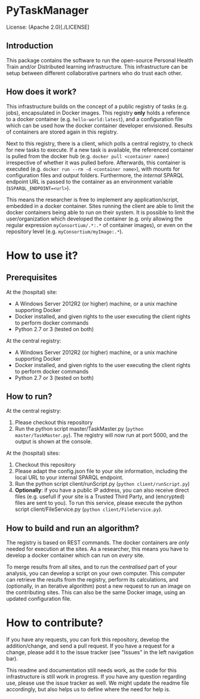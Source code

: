 # PyTaskManager

License: (Apache 2.0)[./LICENSE]

## Introduction
This package contains the software to run the open-source Personal Health Train and/or Distributed learning infrastructure. This infrastructure can be setup between different collaborative partners who do trust each other.

## How does it work?
This infrastructure builds on the concept of a public registry of tasks (e.g. jobs), encapsulated in Docker images. This registry **only** holds a reference to a docker container (e.g. `hello-world:latest`), and a configuration file which can be used how the docker container developer envisioned. Results of containers are stored again in this registry.

Next to this registry, there is a client, which polls a central registry, to check for new tasks to execute. If a new task is available, the referenced container is pulled from the docker hub (e.g. `docker pull <container name>`) irrespective of whether it was pulled before. Afterwards, this container is executed (e.g. `docker run --rm -d <container name>`), with mounts for configuration files and output folders. Furthermore, the *internal* SPARQL endpoint URL is passed to the container as an environment variable (`$SPARQL_ENDPOINT=<url>`).

This means the researcher is free to implement any application/script, embedded in a docker container. Sites running the client are able to limit the docker containers being able to run on their system. It is possible to limit the user/organization which developed the container (e.g. only allowing the regular expression `myConsortium/.*:.*` of container images), or even on the repository level (e.g. `myConsortium/myImage:.*`).

# How to use it?

## Prerequisites

At the (hospital) site:

* A Windows Server 2012R2 (or higher) machine, or a unix machine supporting Docker
* Docker installed, and given rights to the user executing the client rights to perform docker commands
* Python 2.7 or 3 (tested on both)

At the central registry:

* A Windows Server 2012R2 (or higher) machine, or a unix machine supporting Docker
* Docker installed, and given rights to the user executing the client rights to perform docker commands
* Python 2.7 or 3 (tested on both)

## How to run?

At the central registry:

1. Please checkout this repository
2. Run the python script master/TaskMaster.py (`python master/TaskMaster.py`). The registry will now run at port 5000, and the output is shown at the console.

At the (hospital) sites:

1. Checkout this repository
2. Please adapt the config.json file to your site information, including the local URL to your internal SPARQL endpoint.
3. Run the python script client/runScript.py (`python client/runScript.py`)
4. **Optionally**: if you have a public IP address, you can also receive direct files (e.g. usefull if your site is a Trusted Third Party, and (encrypted) files are sent to you). To run this service, please execute the python script client/FileService.py (`python client/FileService.py`).

## How to build and run an algorithm?

The registry is based on REST commands. The docker containers are *only* needed for execution at the sites. As a researcher, this means you have to develop a docker container which can run on *every* site.

To merge results from all sites, and to run the *centralised* part of your analysis, you can develop a script on your own computer. This computer can retrieve the results from the registry, perform its calculations, and (optionally, in an iterative algorithm) post a new request to run an image on the contributing sites. This can also be the same Docker image, using an updated configuration file.

# How to contribute?
If you have any requests, you can fork this repository, develop the addition/change, and send a pull request. If you have a request for a change, please add it to the issue tracker (see "Issues" in the left navigation bar).

This readme and documentation still needs work, as the code for this infrastructure is still work in progress. If you have any question regarding use, please use the issue tracker as well. We might update the readme file accordingly, but also helps us to define where the need for help is.